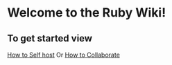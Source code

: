 # Welcome to the Ruby Wiki!

## To get started view 

[How to Self host](./selfhosting)
Or [How to Collaborate](./How-to-Collaborate)